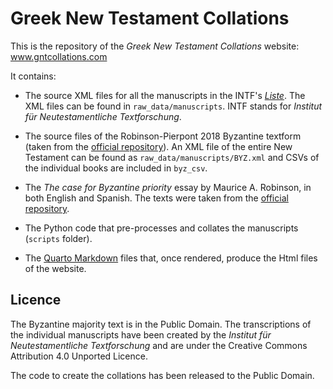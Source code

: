 # Greek New Testament Collations

This is the repository of the *Greek New Testament Collations* website: www.gntcollations.com

It contains:

* The source XML files for all the manuscripts in the INTF's [*Liste*](https://ntvmr.uni-muenster.de/liste). The XML files can be found in `raw_data/manuscripts`. INTF stands for *Institut für Neutestamentliche Textforschung*.

* The source files of the Robinson-Pierpont 2018 Byzantine textform (taken from the [official repository](https://github.com/byztxt/byzantine-majority-text)). An XML file of the entire New Testament can be found as `raw_data/manuscripts/BYZ.xml` and CSVs of the individual books are included in `byz_csv`.

* The *The case for Byzantine priority* essay by Maurice A. Robinson, in both English and Spanish. The texts were taken from the [official repository](https://github.com/byztxt/byzantine-majority-text).

* The Python code that pre-processes and collates the manuscripts (`scripts` folder).

* The [Quarto Markdown](https://quarto.org/) files that, once rendered, produce the Html files of the website.

## Licence

The Byzantine majority text is in the Public Domain. The transcriptions of the individual manuscripts have been created by the *Institut für Neutestamentliche Textforschung* and are under the Creative Commons Attribution 4.0 Unported Licence.

The code to create the collations has been released to the Public Domain.
